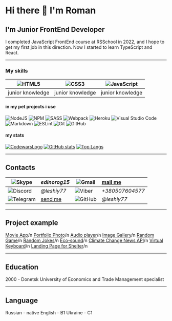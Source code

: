 # Hi there 👋 I'm Roman

## I'm Junior FrontEnd Developer

I completed JavaScript FrontEnd course at RSSchool in 2022, and I hope to get my first job in this direction.
Now I started to learn TypeScript and React.

***

### My skills

|![HTML5](https://img.shields.io/badge/html5-%23E34F26.svg?style=for-the-badge&logo=html5&logoColor=white)|![CSS3](https://img.shields.io/badge/css3-%231572B6.svg?style=for-the-badge&logo=css3&logoColor=white)|![JavaScript](https://img.shields.io/badge/javascript-%23323330.svg?style=for-the-badge&logo=javascript&logoColor=%23F7DF1E)|
|:----------------------------------:|:--------------------------------:|:--------------------------------------------:|
|junior knowledge                    | junior knowledge                 | junior knowledge                             |

#### in my pet projects i use

![NodeJS](https://img.shields.io/badge/node.js-6DA55F?style=for-the-badge&logo=node.js&logoColor=white)
![NPM](https://img.shields.io/badge/NPM-%23000000.svg?style=for-the-badge&logo=npm&logoColor=white)
![SASS](https://img.shields.io/badge/SASS-hotpink.svg?style=for-the-badge&logo=SASS&logoColor=white)
![Webpack](https://img.shields.io/badge/webpack-%238DD6F9.svg?style=for-the-badge&logo=webpack&logoColor=black)
![Heroku](https://img.shields.io/badge/heroku-%23430098.svg?style=for-the-badge&logo=heroku&logoColor=white)
![Visual Studio Code](https://img.shields.io/badge/Visual%20Studio%20Code-0078d7.svg?style=for-the-badge&logo=visual-studio-code&logoColor=white)
![Markdown](https://img.shields.io/badge/markdown-%23000000.svg?style=for-the-badge&logo=markdown&logoColor=white)
![ESLint](https://img.shields.io/badge/ESLint-4B3263?style=for-the-badge&logo=eslint&logoColor=white)
![Git](https://img.shields.io/badge/git-%23F05033.svg?style=for-the-badge&logo=git&logoColor=white)
![GitHub](https://img.shields.io/badge/github-%23121011.svg?style=for-the-badge&logo=github&logoColor=white)

#### my stats

[![CodewarsLogo](https://www.codewars.com/users/leshiy77/badges/large)](https://www.codewars.com/users/leshiy77)
[![GitHub stats](https://github-readme-stats.vercel.app/api?username=leshiy77&show_icons=true)](https://github.com/anuraghazra/github-readme-stats)
[![Top Langs](https://github-readme-stats.vercel.app/api/top-langs/?username=leshiy77)](https://github.com/anuraghazra/github-readme-stats)

***

## Contacts

![Skype](https://img.shields.io/badge/Skype-%2300AFF0.svg?style=for-the-badge&logo=Skype&logoColor=white)|*edinorog15*|![Gmail](https://img.shields.io/badge/Gmail-D14836?style=for-the-badge&logo=gmail&logoColor=white)| [mail me](mailto:roman.kozhara@gmail.com)
-------------------------------------|:-------------------------------------|-----------------------------------|:--------------------------
![Discord](https://img.shields.io/badge/%3CServer%3E-%237289DA.svg?style=for-the-badge&logo=discord&logoColor=white)|*@leshiy77*|![Viber](https://img.shields.io/badge/Viber-8B66A9?style=for-the-badge&logo=viber&logoColor=white)| *+380507604577*
![Telegram](https://img.shields.io/badge/Telegram-2CA5E0?style=for-the-badge&logo=telegram&logoColor=white)|[send me](https://t.me/benyarif)|![GitHub](https://img.shields.io/badge/github-%23121011.svg?style=for-the-badge&logo=github&logoColor=white)|*@leshiy77*

***

## Project example

[Movie App](https://rolling-scopes-school.github.io/leshiy77-JSFEPRESCHOOL/js30movie-app/)/n
[Portfolio Photo](https://rolling-scopes-school.github.io/leshiy77-JSFEPRESCHOOL/portfolio/)/n
[Audio player](https://rolling-scopes-school.github.io/leshiy77-JSFEPRESCHOOL/js30audio-player/)/n
[Image Gallery](https://rolling-scopes-school.github.io/leshiy77-JSFEPRESCHOOL/js30image-gallery/)/n
[Random Game](https://rolling-scopes-school.github.io/leshiy77-JSFEPRESCHOOL/js30random-game/)/n
[Random Jokes](https://rolling-scopes-school.github.io/leshiy77-JSFEPRESCHOOL/js30random-jokes/)/n
[Eco-sound](https://rolling-scopes-school.github.io/leshiy77-JSFEPRESCHOOL/js30eco-sounds/)/n
[Climate Change News API](https://github.com/leshiy77/climate-change-api)/n
[Virtual Keyboard](https://leshiy77.github.io/RSSVirtualKeyboard/dir/)/n
[Landing Page for Shelter](https://rolling-scopes-school.github.io/leshiy77-JSFE2022Q1/shelter/pages/main/)/n

***

## Education

2000 - Donetsk University of Economics and Trade
Management specialist

***

## Language

Russian - native
English - B1
Ukraine - C1
